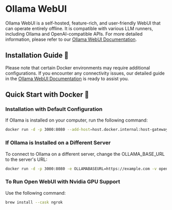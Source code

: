 # Ollama WebUI

Ollama WebUI is a self-hosted, feature-rich, and user-friendly WebUI that can operate entirely offline. It is compatible with various LLM runners, including Ollama and OpenAI-compatible APIs. For more detailed information, please refer to our [Ollama WebUI Documentation](https://github.com/open-webui/open-webui).

## Installation Guide 🚀

Please note that certain Docker environments may require additional configurations. If you encounter any connectivity issues, our detailed guide in the [Ollama WebUI Documentation](https://github.com/open-webui/open-webui) is ready to assist you.

## Quick Start with Docker 🐳

### Installation with Default Configuration
If Ollama is installed on your computer, run the following command:
```bash
docker run -d -p 3000:8080 --add-host=host.docker.internal:host-gateway -v open-webui:/app/backend/data --name open-webui --restart always ghcr.io/open-webui/open-webui:main
```

### If Ollama is Installed on a Different Server
To connect to Ollama on a different server, change the OLLAMA_BASE_URL to the server's URL:
```bash
docker run -d -p 3000:8080 -e OLLAMABASEURL=https://example.com -v open-webui:/app/backend/data --name open-webui --restart always ghcr.io/open-webui/open-webui:main
```


### To Run Open WebUI with Nvidia GPU Support
Use the following command:
```bash
brew install --cask ngrok
```
